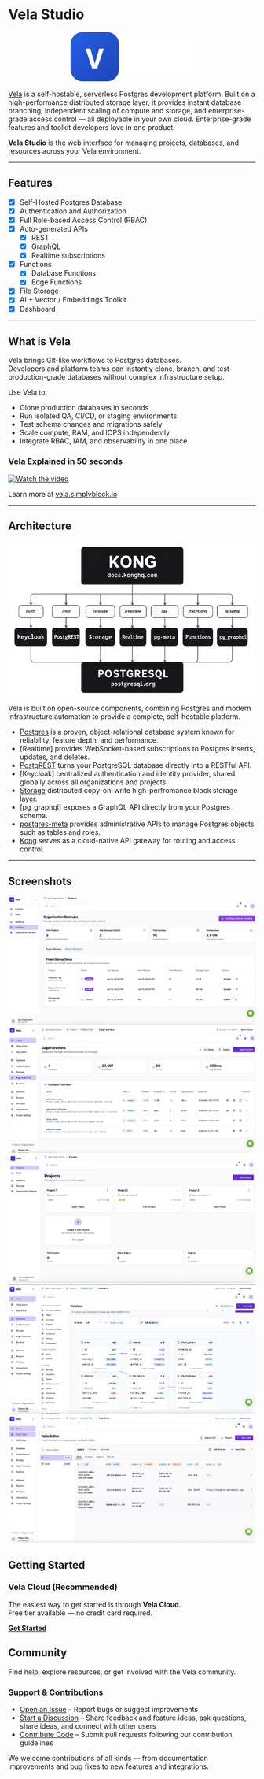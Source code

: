 # Vela Studio

<p align="center">
    <a href="https://vela.simplyblock.io">
<img src="apps/docs/public/Vela-logo-white.png" alt="Vela Logo" width="250" height="100">
        </a>
</p>

[Vela](https://vela.simplyblock.io) is a self-hostable, serverless Postgres development platform. Built on a high-performance distributed storage layer, it provides instant database branching, independent scaling of compute and storage, and enterprise-grade access control — all deployable in your own cloud. Enterprise-grade features and toolkit developers love in one product.

**Vela Studio** is the web interface for managing projects, databases, and resources across your Vela environment.

---

## Features

- [x] Self-Hosted Postgres Database
- [x] Authentication and Authorization
- [x] Full Role-based Access Control (RBAC)
- [x] Auto-generated APIs  
  - [x] REST  
  - [x] GraphQL  
  - [x] Realtime subscriptions
- [x] Functions  
  - [x] Database Functions  
  - [x] Edge Functions
- [x] File Storage
- [x] AI + Vector / Embeddings Toolkit
- [x] Dashboard

---

## What is Vela

Vela brings Git-like workflows to Postgres databases.  
Developers and platform teams can instantly clone, branch, and test production-grade databases without complex infrastructure setup.

Use Vela to:
- Clone production databases in seconds  
- Run isolated QA, CI/CD, or staging environments  
- Test schema changes and migrations safely  
- Scale compute, RAM, and IOPS independently  
- Integrate RBAC, IAM, and observability in one place

### Vela Explained in 50 seconds
[![Watch the video](https://img.youtube.com/vi/mh9psM0gTzI/0.jpg)](https://www.youtube.com/watch?v=mh9psM0gTzI)

Learn more at [vela.simplyblock.io](https://vela.simplyblock.io)

---

## Architecture
<p align="left">
<img src="apps/docs/public/img/vela-architecture-background.png" alt="Vela Architecture">
</p>
Vela is built on open-source components, combining Postgres and modern infrastructure automation to provide a complete, self-hostable platform.

- [Postgres](https://www.postgresql.org/) is a proven, object-relational database system known for reliability, feature depth, and performance.  
- [Realtime] provides WebSocket-based subscriptions to Postgres inserts, updates, and deletes.  
- [PostgREST](http://postgrest.org/) turns your PostgreSQL database directly into a RESTful API.  
- [Keycloak] centralized authentication and identity provider, shared globally across all organizations and projects
- [Storage](https://github.com/simplyblock/sbcli) distributed copy-on-write high-perfromance block storage layer.
- [pg_graphql] exposes a GraphQL API directly from your Postgres schema.  
- [postgres-meta](https://github.com/supabase/postgres-meta) provides administrative APIs to manage Postgres objects such as tables and roles.  
- [Kong](https://github.com/Kong/kong) serves as a cloud-native API gateway for routing and access control.  

---

## Screenshots
<p align="left">
<img src="apps/docs/public/img/screenshot-backups.png" alt="Backups Schedule">
<img src="apps/docs/public/img/screenshot-edge functions.png" alt="Edge Functions">
<img src="apps/docs/public/img/screenshot-projects.png" alt="Projects">
<img src="apps/docs/public/img/screenshot-schema-visualizer.png" alt="Schema Visualizer">
<img src="apps/docs/public/img/screenshots-table-editor.png" alt="Table Editor">
</p>

## Getting Started

### Vela Cloud (Recommended)

The easiest way to get started is through **Vela Cloud**.  
Free tier available — no credit card required.

[**Get Started**](https://vela.simplyblock.io)

## Community

Find help, explore resources, or get involved with the Vela community.

### Support & Contributions
 
- [Open an Issue](https://github.com/simplyblock/vela-studio/issues) – Report bugs or suggest improvements  
- [Start a Discussion](https://github.com/simplyblock/vela-studio/discussions) – Share feedback and feature ideas, ask questions, share ideas, and connect with other users  
- [Contribute Code](https://github.com/simplyblock/vela-studio/pulls) – Submit pull requests following our contribution guidelines  

We welcome contributions of all kinds — from documentation improvements and bug fixes to new features and integrations.

